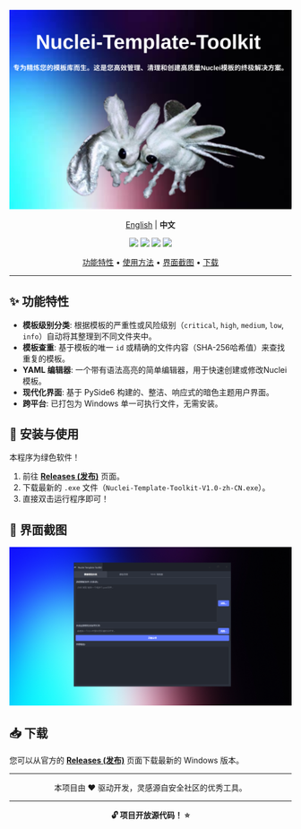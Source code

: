 <p align="center">
  <img src="img/zh.png" alt="Nuclei 模板工具包 - 介绍图">
</p>

<p align="center">
  <a href="README.md">English</a> | <strong>中文</strong>
</p>

<p align="center">
<a href="https://github.com/opium-00pium/Nuclei-Template-Toolkit/releases/latest"><img src="https://img.shields.io/github/v/release/opium-00pium/Nuclei-Template-Toolkit?color=blue&label=最新版本&logo=github"></a>
<a href="https://github.com/opium-00pium/Nuclei-Template-Toolkit/issues"><img src="https://img.shields.io/badge/contributions-welcome-brightgreen.svg?style=flat"></a>
<a href="https://www.python.org/"><img src="https://img.shields.io/badge/Python-3.9+-blue.svg?logo=python"></a>
<a href="https://doc.qt.io/qtforpython/"><img src="https://img.shields.io/badge/Qt%20for%20Python-PySide6-green.svg?logo=qt"></a>
</p>

<p align="center">
  <a href="#-功能特性">功能特性</a> •
  <a href="#-安装与使用">使用方法</a> •
  <a href="#-界面截图">界面截图</a> •
  <a href="#-下载">下载</a>
</p>

---

## ✨ 功能特性

-   **模板级别分类**: 根据模板的严重性或风险级别（`critical`, `high`, `medium`, `low`, `info`）自动将其整理到不同文件夹中。
-   **模板查重**: 基于模板的唯一 `id` 或精确的文件内容（SHA-256哈希值）来查找重复的模板。
-   **YAML 编辑器**: 一个带有语法高亮的简单编辑器，用于快速创建或修改Nuclei模板。
-   **现代化界面**: 基于 PySide6 构建的、整洁、响应式的暗色主题用户界面。
-   **跨平台**: 已打包为 Windows 单一可执行文件，无需安装。

## 🚀 安装与使用

本程序为绿色软件！

1.  前往 [**Releases (发布)**](https://github.com/opium-00pium/Nuclei-Template-Toolkit/releases) 页面。
2.  下载最新的 `.exe` 文件（`Nuclei-Template-Toolkit-V1.0-zh-CN.exe`）。
3.  直接双击运行程序即可！

## 📸 界面截图

<!-- 截图路径也是相对路径 -->
![应用截图](img/screenshot-zh.png)

## 📥 下载

您可以从官方的 **[Releases (发布)](https://github.com/opium-00pium/Nuclei-Template-Toolkit/releases)** 页面下载最新的 Windows 版本。

---

<div align="center">

本项目由 ❤️ 驱动开发，灵感源自安全社区的优秀工具。

</div>

---
<div align="center">

**🔓 项目开放源代码！ ⭐**

</div>
